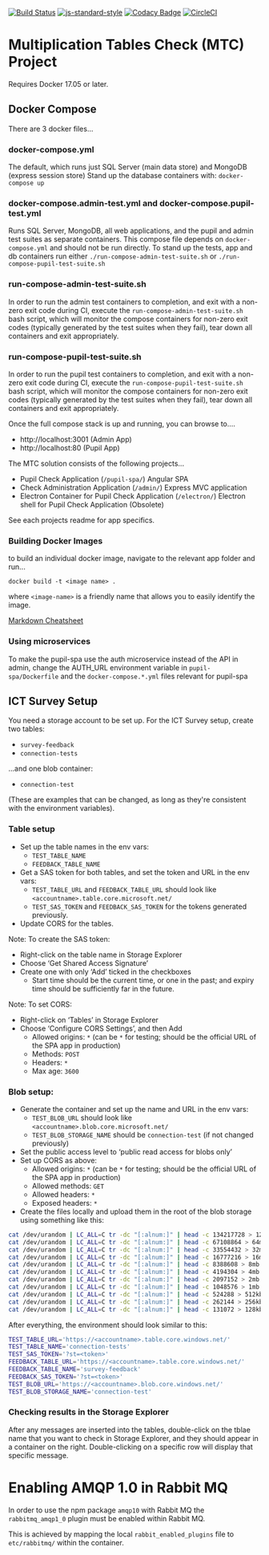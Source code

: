 [![Build Status](https://travis-ci.org/DFEAGILEDEVOPS/MTC.svg?branch=master)](https://travis-ci.org/DFEAGILEDEVOPS/MTC)
[![js-standard-style](https://img.shields.io/badge/code%20style-standard-brightgreen.svg)](http://standardjs.com)
[![Codacy Badge](https://api.codacy.com/project/badge/Grade/9f1ef3308c8c407284322926f501d537)](https://www.codacy.com/app/js_4/MTC?utm_source=github.com&amp;utm_medium=referral&amp;utm_content=DFEAGILEDEVOPS/MTC&amp;utm_campaign=Badge_Grade)
[![CircleCI](https://circleci.com/gh/DFEAGILEDEVOPS/MTC.svg?style=svg)](https://circleci.com/gh/DFEAGILEDEVOPS/MTC)

# Multiplication Tables Check (MTC) Project

Requires Docker 17.05 or later.

## Docker Compose

There are 3 docker files...

### docker-compose.yml
The default, which runs just SQL Server (main data store) and MongoDB (express session store)
Stand up the database containers with: `docker-compose up`

### docker-compose.admin-test.yml and docker-compose.pupil-test.yml
Runs SQL Server, MongoDB, all web applications, and the pupil and admin test suites as separate containers.
This compose file depends on `docker-compose.yml` and should not be run directly.
To stand up the tests, app and db containers run either `./run-compose-admin-test-suite.sh` or `./run-compose-pupil-test-suite.sh`

### run-compose-admin-test-suite.sh
In order to run the admin test containers to completion, and exit with a non-zero exit code during CI, execute the `run-compose-admin-test-suite.sh` bash script, which will monitor the compose containers for non-zero exit codes (typically generated by the test suites when they fail), tear down all containers and exit appropriately.

### run-compose-pupil-test-suite.sh
In order to run the pupil test containers to completion, and exit with a non-zero exit code during CI, execute the `run-compose-pupil-test-suite.sh` bash script, which will monitor the compose containers for non-zero exit codes (typically generated by the test suites when they fail), tear down all containers and exit appropriately.


Once the full compose stack is up and running, you can browse to....

* http://localhost:3001 (Admin App)
* http://localhost:80 (Pupil App)

The MTC solution consists of the following projects...

- Pupil Check Application (`/pupil-spa/`) Angular SPA
- Check Administration Application (`/admin/`) Express MVC application
- Electron Container for Pupil Check Application (`/electron/`) Electron shell for Pupil Check Application (Obsolete)

See each projects readme for app specifics.

### Building Docker Images

to build an individual docker image, navigate to the relevant app folder and run...

`docker build -t <image name> .`

where `<image-name>` is a friendly name that allows you to easily identify the image. 

[Markdown Cheatsheet](https://github.com/adam-p/markdown-here/wiki/Markdown-Cheatsheet)

### Using microservices

To make the pupil-spa use the auth microservice instead of the API in admin, change the AUTH_URL environment variable in `pupil-spa/Dockerfile` and the `docker-compose.*.yml` files relevant for pupil-spa

## ICT Survey Setup

You need a storage account to be set up. For the ICT Survey setup, create
two tables:

- `survey-feedback`
- `connection-tests`

...and one blob container:

- `connection-test`

(These are examples that can be changed, as long as they're consistent
with the environment variables).

### Table setup

- Set up the table names in the env vars:
  - `TEST_TABLE_NAME`
  - `FEEDBACK_TABLE_NAME`
- Get a SAS token for both tables, and set the token and URL in the env
  vars:
  - `TEST_TABLE_URL` and `FEEDBACK_TABLE_URL` should look
    like `<accountname>.table.core.microsoft.net/`
  - `TEST_SAS_TOKEN` and `FEEDBACK_SAS_TOKEN` for the tokens generated
    previously.
- Update CORS for the tables.

Note: To create the SAS token:
  - Right-click on the table name in Storage Explorer
  - Choose ‘Get Shared Access Signature’
  - Create one with only ‘Add’ ticked in the checkboxes
    - Start time should be the current time, or one in the past; and
      expiry time should be sufficiently far in the future.

Note: To set CORS:
  - Right-click on ‘Tables’ in Storage Explorer
  - Choose ‘Configure CORS Settings’, and then Add
    - Allowed origins: `*` (can be `*` for testing; should be the
      official URL of the SPA app in production)
    - Methods: `POST`
    - Headers: `*`
    - Max age: `3600`

### Blob setup:

- Generate the container and set up the name and URL in the env vars:
  - `TEST_BLOB_URL` should look like
    `<accountname>.blob.core.microsoft.net/`
  - `TEST_BLOB_STORAGE_NAME` should be `connection-test` (if not
    changed previously)
- Set the public access level to ‘public read access for blobs only’
- Set up CORS as above:
  - Allowed origins: `*` (can be `*` for testing; should be the
    official URL of the SPA app in production)
  - Allowed methods: `GET`
  - Allowed headers: `*`
  - Exposed headers: `*`
- Create the files locally and upload them in the root of the blob
storage using something like this:

```bash
cat /dev/urandom | LC_ALL=C tr -dc "[:alnum:]" | head -c 134217728 > 128mb.text
cat /dev/urandom | LC_ALL=C tr -dc "[:alnum:]" | head -c 67108864 > 64mb.text
cat /dev/urandom | LC_ALL=C tr -dc "[:alnum:]" | head -c 33554432 > 32mb.text
cat /dev/urandom | LC_ALL=C tr -dc "[:alnum:]" | head -c 16777216 > 16mb.text
cat /dev/urandom | LC_ALL=C tr -dc "[:alnum:]" | head -c 8388608 > 8mb.text
cat /dev/urandom | LC_ALL=C tr -dc "[:alnum:]" | head -c 4194304 > 4mb.text
cat /dev/urandom | LC_ALL=C tr -dc "[:alnum:]" | head -c 2097152 > 2mb.text
cat /dev/urandom | LC_ALL=C tr -dc "[:alnum:]" | head -c 1048576 > 1mb.text
cat /dev/urandom | LC_ALL=C tr -dc "[:alnum:]" | head -c 524288 > 512kb.text
cat /dev/urandom | LC_ALL=C tr -dc "[:alnum:]" | head -c 262144 > 256kb.text
cat /dev/urandom | LC_ALL=C tr -dc "[:alnum:]" | head -c 131072 > 128kb.text
```

After everything, the environment should look similar to this:

```bash
TEST_TABLE_URL='https://<accountname>.table.core.windows.net/'
TEST_TABLE_NAME='connection-tests'
TEST_SAS_TOKEN='?st=<token>'
FEEDBACK_TABLE_URL='https://<accountname>.table.core.windows.net/'
FEEDBACK_TABLE_NAME='survey-feedback'
FEEDBACK_SAS_TOKEN='?st=<token>'
TEST_BLOB_URL='https://<accountname>.blob.core.windows.net/'
TEST_BLOB_STORAGE_NAME='connection-test'
```

### Checking results in the Storage Explorer

After any messages are inserted into the tables, double-click on the
tblae name that you want to check in Storage Explorer, and they should
appear in a container on the right. Double-clicking on a specific row
will display that specific message.

# Enabling AMQP 1.0 in Rabbit MQ

In order to use the npm package `amqp10` with Rabbit MQ the `rabbitmq_amqp1_0` plugin must be enabled within Rabbit MQ.

This is achieved by mapping the local `rabbit_enabled_plugins` file to `etc/rabbitmq/` within the container.
